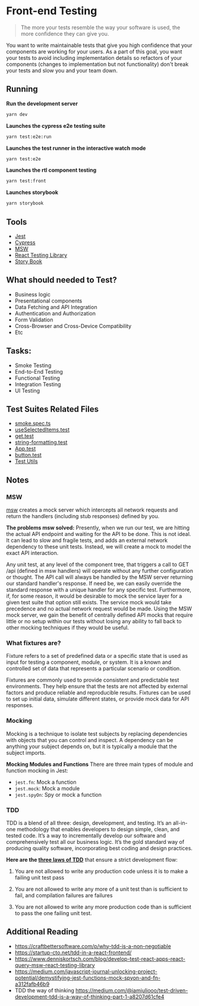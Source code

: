 # Front-end Testing

> The more your tests resemble the way your software is used, the more confidence they can give you.

You want to write maintainable tests that give you high confidence that your components are working for your users. As a part of this goal, you want your tests to avoid including implementation details so refactors of your components (changes to implementation but not functionality) don't break your tests and slow you and your team down.

## Running

**Run the development server**

```bash
yarn dev
```

**Launches the cypress e2e testing suite**

```bash
yarn test:e2e:run
```

**Launches the test runner in the interactive watch mode**

```bash
yarn test:e2e
```

**Launches the rtl component testing**

```bash
yarn test:front
```

**Launches storybook**

```bash
yarn storybook
```

## Tools

- [Jest](https://jestjs.io/)
- [Cypress](https://www.cypress.io/)
- [MSW](https://mswjs.io/)
- [React Testing Library](https://testing-library.com/docs/react-testing-library/intro)
- [Story Book](https://storybook.js.org/)

## What should needed to Test?

- Business logic
- Presentational components
- Data Fetching and API Integration
- Authentication and Authorization
- Form Validation
- Cross-Browser and Cross-Device Compatibility
- Etc

## Tasks:

- Smoke Testing
- End-to-End Testing
- Functional Testing
- Integration Testing
- UI Testing

## Test Suites Related Files

- [smoke.spec.ts](cypress/e2e/smoke.spec.ts)
- [useSelectedItems.test](src/hooks/useSelectedItems.test.ts)
- [get.test](src/features/posts/api/get.test.tsx)
- [string-formatting.test](src/utils/string-formatting.test.ts)
- [App.test](src/App.test.tsx)
- [button.test](src/components/button/button.test.tsx)
- [Test Utils](src/test)

## Notes

### MSW

[msw](https://mswjs.io/) creates a mock server which intercepts all network requests and return the handlers (including stub responses) defined by you.

**The problems msw solved:**
Presently, when we run our test, we are hitting the actual API endpoint and waiting for the API to be done. This is not ideal. It can lead to slow and fragile tests, and adds an external network dependency to these unit tests. Instead, we will create a mock to model the exact API interaction.

Any unit test, at any level of the component tree, that triggers a call to GET /api (defined in msw handlers) will operate without any further configuration or thought. The API call will always be handled by the MSW server returning our standard handler's response. If need be, we can easily override the standard response with a unique handler for any specific test. Furthermore, if, for some reason, it would be desirable to mock the service layer for a given test suite that option still exists. The service mock would take precedence and no actual network request would be made. Using the MSW mock server, we gain the benefit of centrally defined API mocks that require little or no setup within our tests without losing any ability to fall back to other mocking techniques if they would be useful.

### What fixtures are?

Fixture refers to a set of predefined data or a specific state that is used as input for testing a component, module, or system. It is a known and controlled set of data that represents a particular scenario or condition.

Fixtures are commonly used to provide consistent and predictable test environments. They help ensure that the tests are not affected by external factors and produce reliable and reproducible results. Fixtures can be used to set up initial data, simulate different states, or provide mock data for API responses.

### Mocking

Mocking is a technique to isolate test subjects by replacing dependencies with objects that you can control and inspect. A dependency can be anything your subject depends on, but it is typically a module that the subject imports.

**Mocking Modules and Functions**
There are three main types of module and function mocking in Jest:

- `jest.fn`: Mock a function
- `jest.mock`: Mock a module
- `jest.spyOn`: Spy or mock a function

### TDD

TDD is a blend of all three: design, development, and testing. It’s an all-in-one methodology that enables developers to design simple, clean, and tested code. It’s a way to incrementally develop our software and comprehensively test all our business logic. It’s the gold standard way of producing quality software, incorporating best coding and design practices.

**Here are the [three laws of TDD](https://craftbettersoftware.com/p/the-tdd-debate)** that ensure a strict development flow:

1. You are not allowed to write any production code unless it is to make a failing unit test pass

2. You are not allowed to write any more of a unit test than is sufficient to fail, and compilation failures are failures

3. You are not allowed to write any more production code than is sufficient to pass the one failing unit test.

## Additional Reading

- https://craftbettersoftware.com/p/why-tdd-is-a-non-negotiable
- https://startup-cto.net/tdd-in-a-react-frontend/
- https://www.denniskortsch.com/blog/develop-test-react-apps-react-query-msw-react-testing-library
- https://medium.com/javascript-journal-unlocking-project-potential/demystifying-jest-functions-mock-spyon-and-fn-a312fafb46b9
- TDD the way of thinking https://medium.com/@iamjuliooo/test-driven-development-tdd-is-a-way-of-thinking-part-1-a8207d61cfe4
